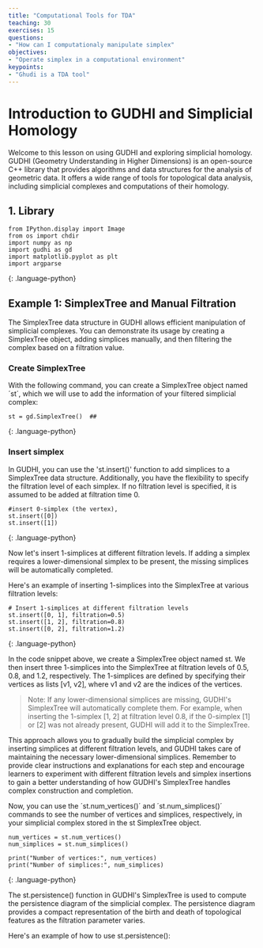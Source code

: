```yaml
---
title: "Computational Tools for TDA"
teaching: 30
exercises: 15
questions:
- "How can I computationaly manipulate simplex"
objectives:
- "Operate simplex in a computational environment"
keypoints:
- "Ghudi is a TDA tool"
---
```

# **Introduction to GUDHI and Simplicial Homology**

Welcome to this lesson on using GUDHI and exploring simplicial homology. GUDHI (Geometry Understanding in Higher Dimensions) is an open-source C++ library that provides algorithms and data structures for the analysis of geometric data. It offers a wide range of tools for topological data analysis, including simplicial complexes and computations of their homology.
## **1. Library**
~~~
from IPython.display import Image
from os import chdir
import numpy as np
import gudhi as gd
import matplotlib.pyplot as plt
import argparse
~~~
{: .language-python}


## **Example 1:** SimplexTree and Manual Filtration
The SimplexTree data structure in GUDHI allows efficient manipulation of simplicial complexes. You can demonstrate its usage by creating a SimplexTree object, adding simplices manually, and then filtering the complex based on a filtration value.
### **Create SimplexTree**
With the following command, you can create a SimplexTree object named ´st´, which we will use to add the information of your filtered simplicial complex:

~~~
st = gd.SimplexTree()  ## 
~~~
{: .language-python}
### **Insert simplex**
In GUDHI, you can use the 'st.insert()' function to add simplices to a SimplexTree data structure. Additionally, you have the flexibility to specify the filtration level of each simplex. If no filtration level is specified, it is assumed to be added at filtration time 0.

~~~
#insert 0-simplex (the vertex), 
st.insert([0])
st.insert([1])

~~~
{: .language-python}

Now let's insert 1-simplices at different filtration levels. If adding a simplex requires a lower-dimensional simplex to be present, the missing simplices will be automatically completed.

Here's an example of inserting 1-simplices into the SimplexTree at various filtration levels:

~~~
# Insert 1-simplices at different filtration levels
st.insert([0, 1], filtration=0.5)
st.insert([1, 2], filtration=0.8)
st.insert([0, 2], filtration=1.2)

~~~
{: .language-python}

In the code snippet above, we create a SimplexTree object named st. We then insert three 1-simplices into the SimplexTree at filtration levels of 0.5, 0.8, and 1.2, respectively. The 1-simplices are defined by specifying their vertices as lists [v1, v2], where v1 and v2 are the indices of the vertices.

> Note: If any lower-dimensional simplices are missing, GUDHI's SimplexTree will automatically complete them. For example, when inserting the 1-simplex [1, 2] at filtration level 0.8, if the 0-simplex [1] or [2] was not already present, GUDHI will add it to the SimplexTree.

This approach allows you to gradually build the simplicial complex by inserting simplices at different filtration levels, and GUDHI takes care of maintaining the necessary lower-dimensional simplices.
Remember to provide clear instructions and explanations for each step and encourage learners to experiment with different filtration levels and simplex insertions to gain a better understanding of how GUDHI's SimplexTree handles complex construction and completion.


Now, you can use the ´st.num_vertices()´ and ´st.num_simplices()´ commands to see the number of vertices and simplices, respectively, in your simplicial complex stored in the st SimplexTree object.

~~~
num_vertices = st.num_vertices()
num_simplices = st.num_simplices()

print("Number of vertices:", num_vertices)
print("Number of simplices:", num_simplices)
~~~
{: .language-python}


The st.persistence() function in GUDHI's SimplexTree is used to compute the persistence diagram of the simplicial complex. The persistence diagram provides a compact representation of the birth and death of topological features as the filtration parameter varies.

Here's an example of how to use st.persistence():